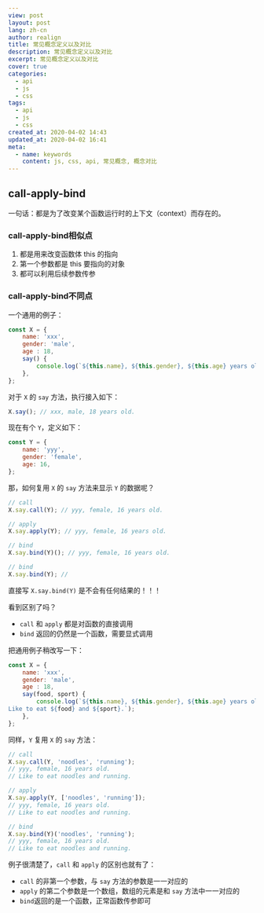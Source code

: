 ```yaml
---
view: post
layout: post
lang: zh-cn
author: realign
title: 常见概念定义以及对比
description: 常见概念定义以及对比
excerpt: 常见概念定义以及对比
cover: true
categories:
  - api
  - js
  - css
tags:
  - api
  - js
  - css
created_at: 2020-04-02 14:43
updated_at: 2020-04-02 16:41
meta:
  - name: keywords
    content: js, css, api, 常见概念, 概念对比
---
```


## call-apply-bind

一句话：都是为了改变某个函数运行时的上下文（context）而存在的。

### call-apply-bind相似点

1. 都是用来改变函数体 this 的指向
2. 第一个参数都是 this 要指向的对象
3. 都可以利用后续参数传参

### call-apply-bind不同点

一个通用的例子：

```js
const X = {
    name: 'xxx',
    gender: 'male',
    age : 18,
    say() {
        console.log(`${this.name}, ${this.gender}, ${this.age} years old.`);
    },
};
```

对于 `X` 的 `say` 方法，执行接入如下：

```js
X.say(); // xxx, male, 18 years old.
```

现在有个 `Y`，定义如下：

```js
const Y = {
    name: 'yyy',
    gender: 'female',
    age: 16,
};
```

那，如何复用 `X` 的 `say` 方法来显示 `Y` 的数据呢？

```js
// call
X.say.call(Y); // yyy, female, 16 years old.

// apply
X.say.apply(Y); // yyy, female, 16 years old.

// bind
X.say.bind(Y)(); // yyy, female, 16 years old.

// bind
X.say.bind(Y); //
```

直接写 `X.say.bind(Y)` 是不会有任何结果的！！！

看到区别了吗？

* `call` 和 `apply` 都是对函数的直接调用
* `bind` 返回的仍然是一个函数，需要显式调用

把通用例子稍改写一下：

```js
const X = {
    name: 'xxx',
    gender: 'male',
    age : 18,
    say(food, sport) {
        console.log(`${this.name}, ${this.gender}, ${this.age} years old.
Like to eat ${food} and ${sport}.`);
    },
};
```

同样，`Y` 复用 `X` 的 `say` 方法：

```js
// call
X.say.call(Y, 'noodles', 'running');
// yyy, female, 16 years old.
// Like to eat noodles and running.

// apply
X.say.apply(Y, ['noodles', 'running']);
// yyy, female, 16 years old.
// Like to eat noodles and running.

// bind
X.say.bind(Y)('noodles', 'running');
// yyy, female, 16 years old.
// Like to eat noodles and running.
```

例子很清楚了，`call` 和 `apply` 的区别也就有了：

* `call` 的非第一个参数，与 `say` 方法的参数是一一对应的
* `apply` 的第二个参数是一个数组，数组的元素是和 `say` 方法中一一对应的
* `bind`返回的是一个函数，正常函数传参即可
